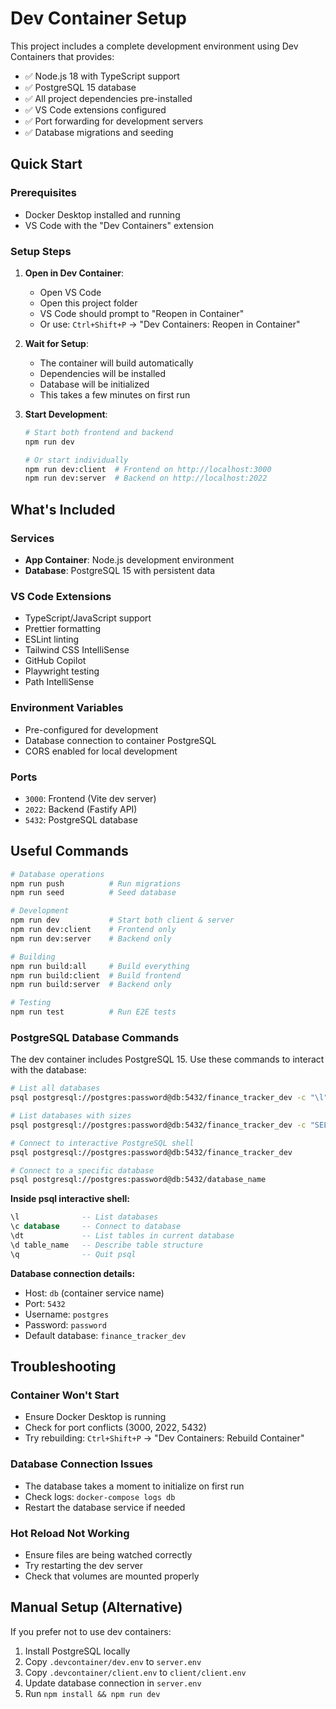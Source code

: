 # Dev Container Setup

This project includes a complete development environment using Dev Containers that provides:

- ✅ Node.js 18 with TypeScript support
- ✅ PostgreSQL 15 database
- ✅ All project dependencies pre-installed
- ✅ VS Code extensions configured
- ✅ Port forwarding for development servers
- ✅ Database migrations and seeding

## Quick Start

### Prerequisites

- Docker Desktop installed and running
- VS Code with the "Dev Containers" extension

### Setup Steps

1. **Open in Dev Container**:
   - Open VS Code
   - Open this project folder
   - VS Code should prompt to "Reopen in Container"
   - Or use: `Ctrl+Shift+P` → "Dev Containers: Reopen in Container"

2. **Wait for Setup**:
   - The container will build automatically
   - Dependencies will be installed
   - Database will be initialized
   - This takes a few minutes on first run

3. **Start Development**:

   ```bash
   # Start both frontend and backend
   npm run dev

   # Or start individually
   npm run dev:client  # Frontend on http://localhost:3000
   npm run dev:server  # Backend on http://localhost:2022
   ```

## What's Included

### Services

- **App Container**: Node.js development environment
- **Database**: PostgreSQL 15 with persistent data

### VS Code Extensions

- TypeScript/JavaScript support
- Prettier formatting
- ESLint linting
- Tailwind CSS IntelliSense
- GitHub Copilot
- Playwright testing
- Path IntelliSense

### Environment Variables

- Pre-configured for development
- Database connection to container PostgreSQL
- CORS enabled for local development

### Ports

- `3000`: Frontend (Vite dev server)
- `2022`: Backend (Fastify API)
- `5432`: PostgreSQL database

## Useful Commands

```bash
# Database operations
npm run push          # Run migrations
npm run seed          # Seed database

# Development
npm run dev           # Start both client & server
npm run dev:client    # Frontend only
npm run dev:server    # Backend only

# Building
npm run build:all     # Build everything
npm run build:client  # Build frontend
npm run build:server  # Backend only

# Testing
npm run test          # Run E2E tests
```

### PostgreSQL Database Commands

The dev container includes PostgreSQL 15. Use these commands to interact with the database:

```bash
# List all databases
psql postgresql://postgres:password@db:5432/finance_tracker_dev -c "\l"

# List databases with sizes
psql postgresql://postgres:password@db:5432/finance_tracker_dev -c "SELECT datname, pg_size_pretty(pg_database_size(datname)) as size FROM pg_database;"

# Connect to interactive PostgreSQL shell
psql postgresql://postgres:password@db:5432/finance_tracker_dev

# Connect to a specific database
psql postgresql://postgres:password@db:5432/database_name
```

**Inside psql interactive shell:**

```sql
\l              -- List databases
\c database     -- Connect to database
\dt             -- List tables in current database
\d table_name   -- Describe table structure
\q              -- Quit psql
```

**Database connection details:**

- Host: `db` (container service name)
- Port: `5432`
- Username: `postgres`
- Password: `password`
- Default database: `finance_tracker_dev`

## Troubleshooting

### Container Won't Start

- Ensure Docker Desktop is running
- Check for port conflicts (3000, 2022, 5432)
- Try rebuilding: `Ctrl+Shift+P` → "Dev Containers: Rebuild Container"

### Database Connection Issues

- The database takes a moment to initialize on first run
- Check logs: `docker-compose logs db`
- Restart the database service if needed

### Hot Reload Not Working

- Ensure files are being watched correctly
- Try restarting the dev server
- Check that volumes are mounted properly

## Manual Setup (Alternative)

If you prefer not to use dev containers:

1. Install PostgreSQL locally
2. Copy `.devcontainer/dev.env` to `server.env`
3. Copy `.devcontainer/client.env` to `client/client.env`
4. Update database connection in `server.env`
5. Run `npm install && npm run dev`

